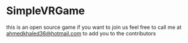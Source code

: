 # SimpleVRGame
this is an open source game if you want to join us feel free to call me at ahmedkhaled36@hotmail.com to add you to the contributors 
